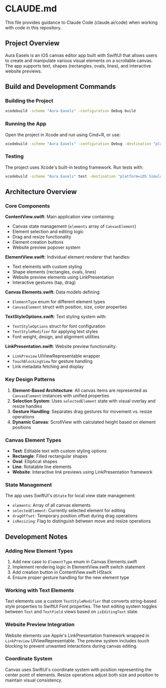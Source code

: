 # CLAUDE.md

This file provides guidance to Claude Code (claude.ai/code) when working with code in this repository.

## Project Overview

Aura Easels is an iOS canvas editor app built with SwiftUI that allows users to create and manipulate various visual elements on a scrollable canvas. The app supports text, shapes (rectangles, ovals, lines), and interactive website previews.

## Build and Development Commands

### Building the Project
```bash
xcodebuild -scheme "Aura Easels" -configuration Debug build
```

### Running the App
Open the project in Xcode and run using Cmd+R, or use:
```bash
xcodebuild -scheme "Aura Easels" -configuration Debug -destination "platform=iOS Simulator,name=iPhone 15 Pro" test
```

### Testing
The project uses Xcode's built-in testing framework. Run tests with:
```bash
xcodebuild -scheme "Aura Easels" test -destination "platform=iOS Simulator,name=iPhone 15 Pro"
```

## Architecture Overview

### Core Components

**ContentView.swift**: Main application view containing:
- Canvas state management (`elements` array of `CanvasElement`)
- Element selection and editing logic
- Drag and resize functionality
- Element creation buttons
- Website preview popover system

**ElementView.swift**: Individual element renderer that handles:
- Text elements with custom styling
- Shape elements (rectangles, ovals, lines)
- Website preview elements using LinkPresentation
- Interactive gestures (tap, drag)

**Canvas Elements.swift**: Data models defining:
- `ElementType` enum for different element types
- `CanvasElement` struct with position, size, color properties

**TextStyleOptions.swift**: Text styling system with:
- `TextStyleOptions` struct for font configuration
- `TextStyleModifier` for applying text styles
- Font weight, design, and alignment utilities

**LinkPresentation.swift**: Website preview functionality:
- `LinkPreview` UIViewRepresentable wrapper
- `TouchBlockingView` for gesture handling
- Link metadata fetching and display

### Key Design Patterns

1. **Element-Based Architecture**: All canvas items are represented as `CanvasElement` instances with unified properties
2. **Selection System**: Uses `selectedElement` state with visual overlay and resize handles
3. **Gesture Handling**: Separates drag gestures for movement vs. resize operations
4. **Dynamic Canvas**: ScrollView with calculated height based on element positions

### Canvas Element Types

- **Text**: Editable text with custom styling options
- **Rectangle**: Filled rectangular shapes
- **Oval**: Elliptical shapes
- **Line**: Rotatable line elements
- **Website**: Interactive link previews using LinkPresentation framework

### State Management

The app uses SwiftUI's `@State` for local view state management:
- `elements`: Array of all canvas elements
- `selectedElement`: Currently selected element for editing
- `dragOffset`: Temporary position offset during drag operations
- `isResizing`: Flag to distinguish between move and resize operations

## Development Notes

### Adding New Element Types
1. Add new case to `ElementType` enum in Canvas Elements.swift
2. Implement rendering logic in ElementView.swift switch statement
3. Add creation button in ContentView.swift HStack
4. Ensure proper gesture handling for the new element type

### Working with Text Elements
Text elements use a custom `TextStyleModifier` that converts string-based style properties to SwiftUI Font properties. The text editing system toggles between `Text` and `TextField` views based on `isEditingText` state.

### Website Preview Integration
Website elements use Apple's LinkPresentation framework wrapped in `LinkPreview` UIViewRepresentable. The preview system includes touch blocking to prevent unwanted interactions during canvas editing.

### Coordinate System
Canvas uses SwiftUI's coordinate system with position representing the center point of elements. Resize operations adjust both size and position to maintain visual consistency.